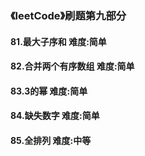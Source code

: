 ### 《leetCode》刷题第九部分
#### 81.最大子序和       难度:简单
#### 82.合并两个有序数组        难度:简单
#### 83.3的幂     难度:简单
#### 84.缺失数字        难度:简单
#### 85.全排列     难度:中等